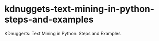 # kdnuggets-text-mining-in-python-steps-and-examples
KDnuggerts: Text Mining in Python: Steps and Examples
